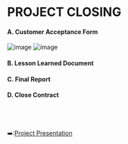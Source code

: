 # PROJECT CLOSING
#### A. Customer Acceptance Form
![image](https://user-images.githubusercontent.com/121302293/210234718-76e5ba0b-c8e0-4704-871e-00668b6fc7db.png)
![image](https://user-images.githubusercontent.com/121302293/210234752-c3b06d05-46d0-4627-8d98-d9de3e83c15a.png)
#### B. Lesson Learned Document
#### C. Final Report
#### D. Close Contract

&nbsp;<br>
&nbsp;<br>
&nbsp;<br>
:arrow_right::[Project Presentation](https://github.com/FilleHeureuse/Fake-News-Detection-System/blob/main/Project%20Management%20Plan%20(PMP)/VII.%20Project%20Presentation.md)
